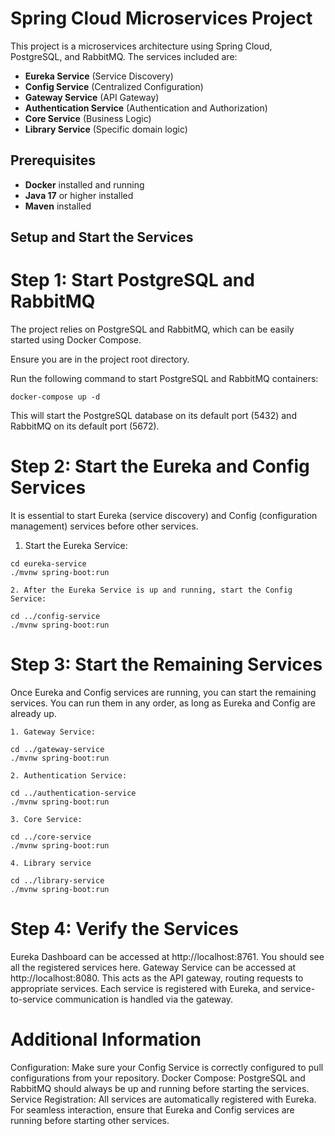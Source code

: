 # Spring Cloud Microservices Project

This project is a microservices architecture using Spring Cloud, PostgreSQL, and RabbitMQ. The services included are:

- **Eureka Service** (Service Discovery)
- **Config Service** (Centralized Configuration)
- **Gateway Service** (API Gateway)
- **Authentication Service** (Authentication and Authorization)
- **Core Service** (Business Logic)
- **Library Service** (Specific domain logic)

## Prerequisites

- **Docker** installed and running
- **Java 17** or higher installed
- **Maven** installed

## Setup and Start the Services

# Step 1: Start PostgreSQL and RabbitMQ

The project relies on PostgreSQL and RabbitMQ, which can be easily started using Docker Compose.

Ensure you are in the project root directory.

Run the following command to start PostgreSQL and RabbitMQ containers:

`docker-compose up -d`

This will start the PostgreSQL database on its default port (5432) and RabbitMQ on its default port (5672).

# Step 2: Start the Eureka and Config Services

It is essential to start Eureka (service discovery) and Config (configuration management) services before other
services.
1. Start the Eureka Service:

```
cd eureka-service
./mvnw spring-boot:run
```

    2. After the Eureka Service is up and running, start the Config Service:

```
cd ../config-service
./mvnw spring-boot:run
```

# Step 3: Start the Remaining Services

Once Eureka and Config services are running, you can start the remaining services. You can run them in any order, as
long as Eureka and Config are already up.

    1. Gateway Service:

```
cd ../gateway-service
./mvnw spring-boot:run
```

    2. Authentication Service:

```
cd ../authentication-service
./mvnw spring-boot:run
```

    3. Core Service:

```
cd ../core-service
./mvnw spring-boot:run
```

    4. Library service

```
cd ../library-service
./mvnw spring-boot:run
```

# Step 4: Verify the Services

Eureka Dashboard can be accessed at http://localhost:8761. You should see all the registered services here.
Gateway Service can be accessed at http://localhost:8080. This acts as the API gateway, routing requests to appropriate
services.
Each service is registered with Eureka, and service-to-service communication is handled via the gateway.

# Additional Information

Configuration: Make sure your Config Service is correctly configured to pull configurations from your repository.
Docker Compose: PostgreSQL and RabbitMQ should always be up and running before starting the services.
Service Registration: All services are automatically registered with Eureka. For seamless interaction, ensure that
Eureka and Config services are running before starting other services.